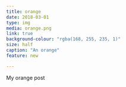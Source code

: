 ```yaml
---
title: orange
date: 2018-03-01
type: img
media: orange.png
link: true
background-colour: "rgba(168, 255, 235, 1)"
size: half
caption: "An orange"
feature: new

---
```

My orange post
